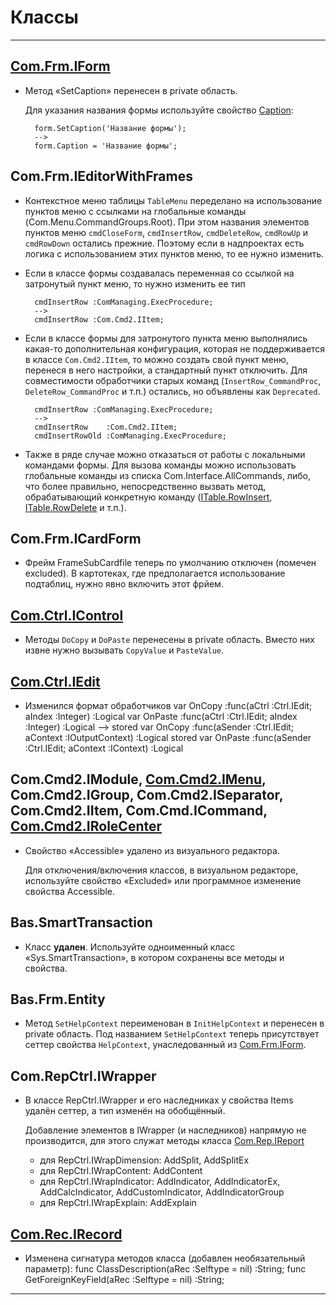 ﻿# Классы
---
## [Com.Frm.IForm](topic:Com.Custom.ComClasses.Frm.IForm.Default)

- Метод «SetCaption» перенесен в private область.

  Для указания названия формы используйте свойство [Caption](topic:Com.Custom.ComClasses.Frm.IForm.Caption):

        form.SetCaption('Название формы');
        -->
        form.Caption = 'Название формы';

## Com.Frm.IEditorWithFrames

- Контекстное меню таблицы `TableMenu` переделано на использование пунктов меню с
ссылками на глобальные команды (Com.Menu.CommandGroups.Root). При этом названия элементов пунктов меню
`cmdCloseForm`, `cmdInsertRow`, `cmdDeleteRow`, `cmdRowUp` и `cmdRowDown` остались прежние. Поэтому если
в надпроектах есть логика с использованием этих пунктов меню, то ее нужно изменить.
- Если в классе формы создавалась переменная со ссылкой на затронутый пункт меню, то нужно изменить ее тип

        cmdInsertRow :ComManaging.ExecProcedure;
        -->
        cmdInsertRow :Com.Cmd2.IItem;

- Если в классе формы для затронутого пункта меню выполнялись какая-то дополнительная конфигурация,
  которая не поддерживается в классе `Com.Cmd2.IItem`, то можно создать свой пункт меню, перенеся в него настройки,
  а стандартный пункт отключить. Для совместимости обработчики старых команд (`InsertRow_CommandProc`,
`DeleteRow_CommandProc` и т.п.) остались, но объявлены как `Deprecated`.

        cmdInsertRow :ComManaging.ExecProcedure;
        -->
        cmdInsertRow    :Com.Cmd2.IItem;
        cmdInsertRowOld :ComManaging.ExecProcedure;

- Также в ряде случае можно отказаться от работы с локальными командами формы. Для вызова команды можно использовать глобальные команды из списка Com.Interface.AllCommands, либо, что
более правильно, непосредственно вызвать метод, обрабатывающий конкретную команду ([ITable.RowInsert](topic:Com.Custom.ComClasses.Ctrl.ITable.RowInsert), [ITable.RowDelete](topic:Com.Custom.ComClasses.Ctrl.ITable.RowDelete) и т.п.).

## Com.Frm.ICardForm

- Фрейм FrameSubCardfile теперь по умолчанию отключен (помечен excluded). В картотеках,
  где предполагается использование подтаблиц, нужно явно включить этот фрйем.

## [Com.Ctrl.IControl](topic:Com.Custom.ComClasses.Ctrl.IControl.Default)

- Методы `DoCopy` и `DoPaste` перенесены в private область. Вместо них извне нужно вызывать `CopyValue` и `PasteValue`.

## [Com.Ctrl.IEdit](topic:Com.Custom.ComClasses.Ctrl.IEdit.Default)

- Изменился формат обработчиков
        var OnCopy  :func(aCtrl :Ctrl.IEdit; aIndex :Integer) :Logical
        var OnPaste :func(aCtrl :Ctrl.IEdit; aIndex :Integer) :Logical
        -->
        stored var OnCopy   :func(aSender :Ctrl.IEdit; aContext :IOutputContext) :Logical
        stored var OnPaste  :func(aSender :Ctrl.IEdit; aContext :IContext) :Logical

## Com.Cmd2.IModule, [Com.Cmd2.IMenu](topic:Com.Custom.ComClasses.Cmd.IMenu.Default), Com.Cmd2.IGroup, Com.Cmd2.ISeparator, Com.Cmd2.IItem, Com.Cmd.ICommand, [Com.Cmd2.IRoleCenter](topic:Com.Custom.ComClasses.Cmd.IRoleCenter.Default)

- Свойство «Accessible» удалено из визуального редактора.

  Для отключения/включения классов, в визуальном редакторе, используйте свойство «Excluded» или программное изменение свойства Accessible.

## Bas.SmartTransaction

- Класс **удален**. Используйте одноименный класс «Sys.SmartTransaction», в котором сохранены все методы и свойства.

## Bas.Frm.Entity

- Метод `SetHelpContext` переименован в `InitHelpContext` и перенесен в private область. Под названием `SetHelpContext`
теперь присутствует сеттер свойства `HelpContext`, унаследованный из [Com.Frm.IForm](topic:Com.Custom.ComClasses.Frm.IForm.Default).


## Com.RepCtrl.IWrapper

- В классе RepCtrl.IWrapper и его наследниках у свойства Items удалён сеттер,
  а тип изменён на обобщённый.

  Добавление элементов в IWrapper (и наследников) напрямую не производится,
  для этого служат методы класса [Com.Rep.IReport](topic:Com.Custom.ComClasses.Rep.IReport)
     - для RepCtrl.IWrapDimension: AddSplit, AddSplitEx
     - для RepCtrl.IWrapContent: AddContent
     - для RepCtrl.IWrapIndicator: AddIndicator, AddIndicatorEx, AddCalcIndicator, AddCustomIndicator, AddIndicatorGroup
     - для RepCtrl.IWrapExplain: AddExplain

## [Com.Rec.IRecord](topic:Com.Custom.ComClasses.IRecord)
- Изменена сигнатура методов класса (добавлен необязательный параметр):
           func ClassDescription(aRec :Selftype = nil) :String;
           func GetForeignKeyField(aRec :Selftype = nil) :String;

---

